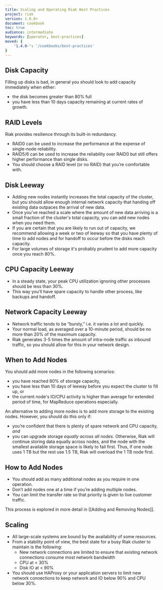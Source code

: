 ```yaml
---
title: Scaling and Operating Riak Best Practices
project: riak
version: 1.0.0+
document: cookbook
toc: true
audience: intermediate
keywords: [operator, best-practices]
moved: {
    '1.4.0-': '/cookbooks/best-practices'
}
---
```


## Disk Capacity

Filling up disks is bad, in general you should look to add capacity immediately when either:

* the disk becomes greater than 80% full
* you have less than 10 days capacity remaining at current rates of growth.


## RAID Levels

Riak provides resilience through its built-in redundancy.

* RAID0 can be used to increase the performance at the expense of single-node reliability.
* RAID5/6 can be used to increase the reliability over RAID0 but still offers higher performance than single disks.
* You should choose a RAID level (or no RAID) that you’re comfortable with.


## Disk Leeway

* Adding new nodes instantly increases the total capacity of the cluster, but you should allow enough internal network capacity that handing off existing data outpaces the arrival of new data.
* Once you’ve reached a scale where the amount of new data arriving is a small fraction of the cluster's total capacity, you can add new nodes when you need them.
* If you are certain that you are likely to run out of capacity, we recommend allowing a week or two of leeway so that you have plenty of time to add nodes and for handoff to occur before the disks reach capacity.
* For large volumes of storage it's probably prudent to add more capacity once you reach 80%.


## CPU Capacity Leeway

* In a steady state, your peak CPU utilization ignoring other processes should be less than 30%.
* This way you’ll have spare capacity to handle other process, like backups and handoff.


## Network Capacity Leeway

* Network traffic tends to be “bursty,” i.e. it varies a lot and quickly.
* Your normal load, as averaged over a 10-minute period, should be no more than 20% of the maximum capacity.
* Riak generates 3-5 times the amount of intra-node traffic as inbound traffic, so you should allow for this in your network design.

## When to Add Nodes

You should add more nodes in the following scenarios:

* you have reached 80% of storage capacity,
* you have less than 10 days of leeway before you expect the cluster to fill up, or
* the current node's IO/CPU activity is higher than average for extended period of time, for MapReduce operations especially.

An alternative to adding more nodes is to add more storage to the existing nodes. However, you should do this only if:

* you’re confident that there is plenty of spare network and CPU capacity, _and_
* you can upgrade storage _equally across all nodes_. Otherwise, Riak will continue storing data equally across nodes, and the node with the smallest available storage space is likely to fail first. Thus, if one node uses 1 TB but the rest use 1.5 TB, Riak will overload the 1 TB node first.

## How to Add Nodes

* You should add as many additional nodes as you require in one operation.
* Don’t add nodes one at a time if you’re adding multiple nodes.
* You can limit the transfer rate so that priority is given to live customer traffic.

This process is explored in more detail in [[Adding and Removing Nodes]].

## Scaling

* All large-scale systems are bound by the availability of some resources.
* From a stability point of view, the best state for a busy Riak cluster to maintain is the following:
  * New network connections are limited to ensure that existing network connections consume most network bandwidth
  * CPU at < 30%
  * Disk IO at < 90%
* You should use HAProxy or your application servers to limit new network connections to keep network and IO below 90% and CPU below 30%.
